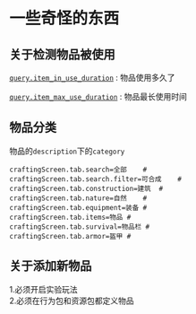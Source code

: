 # 一些奇怪的东西

## 关于检测物品被使用

[`query.item_in_use_duration`](https://bedrock.dev/docs/stable/MoLang#query.item_in_use_duration)
: 物品使用多久了

[`query.item_max_use_duration`](https://bedrock.dev/docs/stable/MoLang#query.item_max_use_duration)
: 物品最长使用时间

## 物品分类
物品的`description`下的`category`
```prop
craftingScreen.tab.search=全部	#
craftingScreen.tab.search.filter=可合成	#
craftingScreen.tab.construction=建筑	#
craftingScreen.tab.nature=自然	#
craftingScreen.tab.equipment=装备	#
craftingScreen.tab.items=物品	#
craftingScreen.tab.survival=物品栏	#
craftingScreen.tab.armor=盔甲	#

```

## 关于添加新物品

1.必须开启实验玩法  
2.必须在行为包和资源包都定义物品
